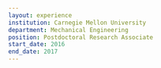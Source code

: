 ```yaml
---
layout: experience
institution: Carnegie Mellon University
department: Mechanical Engineering
position: Postdoctoral Research Associate
start_date: 2016
end_date: 2017
---
```

